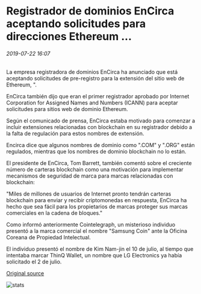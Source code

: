 # Registrador de dominios EnCirca aceptando solicitudes para direcciones Ethereum ...

###### 2019-07-22 16:07

La empresa registradora de dominios EnCirca ha anunciado que está aceptando solicitudes de pre-registro para la extensión del sitio web de Ethereum, ".

EnCirca también dijo que eran el primer registrador aprobado por Internet Corporation for Assigned Names and Numbers (ICANN) para aceptar solicitudes para sitios web de dominio Ethereum.

Según el comunicado de prensa, EnCirca estaba motivado para comenzar a incluir extensiones relacionadas con blockchain en su registrador debido a la falta de regulación para estos nombres de extensión.

Encirca dice que algunos nombres de dominio como ".COM" y ".ORG" están regulados, mientras que los nombres de dominio blockchain no lo están.

El presidente de EnCirca, Tom Barrett, también comentó sobre el creciente número de carteras blockchain como una motivación para implementar mecanismos de seguridad de marca para marcas relacionadas con blockchain:

"Miles de millones de usuarios de Internet pronto tendrán carteras blockchain para enviar y recibir criptomonedas en respuesta, EnCirca ha hecho que sea fácil para los propietarios de marcas proteger sus marcas comerciales en la cadena de bloques."

Como informó anteriormente Cointelegraph, un misterioso individuo presentó a la marca comercial el nombre "Samsung Coin" ante la Oficina Coreana de Propiedad Intelectual.

El individuo presentó el nombre de Kim Nam-jin el 10 de julio, al tiempo que intentaba marcar ThinQ Wallet, un nombre que LG Electronics ya había solicitado el 2 de julio.

[Original source](https://cointelegraph.com/news/domain-registrar-encirca-accepting-applications-for-ethereum-addresses)

![stats](https://c.statcounter.com/11760860/0/a89fa40b/1/ "stats")